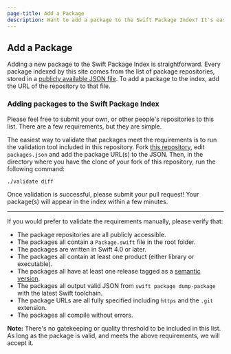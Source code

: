 ```yaml
---
page-title: Add a Package
description: Want to add a package to the Swift Package Index? It's easy.
---
```


## Add a Package

Adding a new package to the Swift Package Index is straightforward. Every package indexed by this site comes from the list of package repositories, stored in a [publicly available JSON file](https://github.com/SwiftPackageIndex/PackageList/blob/main/packages.json). To add a package to the index, add the URL of the repository to that file.

### Adding packages to the Swift Package Index

Please feel free to submit your own, or other people's repositories to this list. There are a few requirements, but they are simple.

The easiest way to validate that packages meet the requirements is to run the validation tool included in this repository. Fork [this repository](https://github.com/SwiftPackageIndex/PackageList/), edit `packages.json` and add the package URL(s) to the JSON. Then, in the directory where you have the clone of your fork of this repository, run the following command:

```shell
./validate diff
```

Once validation is successful, please submit your pull request! Your package(s) will appear in the index within a few minutes.

---

If you would prefer to validate the requirements manually, please verify that:

* The package repositories are all publicly accessible.
* The packages all contain a `Package.swift` file in the root folder.
* The packages are written in Swift 4.0 or later.
* The packages all contain at least one product (either library or executable).
* The packages all have at least one release tagged as a [semantic version](https://semver.org/).
* The packages all output valid JSON from `swift package dump-package` with the latest Swift toolchain.
* The package URLs are all fully specified including `https` and the `.git` extension.
* The packages all compile without errors.

**Note:** There's no gatekeeping or quality threshold to be included in this list. As long as the package is valid, and meets the above requirements, we will accept it.

